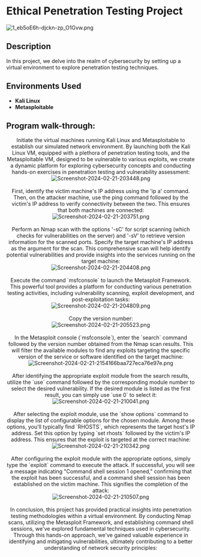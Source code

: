 <h1>Ethical Penetration Testing Project</h1>
<img src="https://img.hotimg.com/1_eb5oE6h-djckn-zp_O1Gvw.png" alt="1_eb5oE6h-djckn-zp_O1Gvw.png" border="0" />
<h2>Description</h2>
In this project, we delve into the realm of cybersecurity by setting up a virtual environment to explore penetration testing techniques. 
<br />

<h2>Environments Used </h2>

- <b>Kali Linux</b> 
- <b>Metasploitable</b>

<h2>Program walk-through:</h2>
<p align="center">
Initiate the virtual machines running Kali Linux and Metasploitable to establish our simulated network environment. By launching both the Kali Linux VM, equipped with a plethora of penetration testing tools, and the Metasploitable VM, designed to be vulnerable to various exploits, we create a dynamic platform for exploring cybersecurity concepts and conducting hands-on exercises in penetration testing and vulnerability assessment: <br/>
<img src="https://img.hotimg.com/Screenshot-2024-02-21-203448.png" alt="Screenshot-2024-02-21-203448.png" border="0" />
<br />
<br />
First, identify the victim machine's IP address using the 'ip a' command. Then, on the attacker machine, use the ping command followed by the victim's IP address to verify connectivity between the two. This ensures that both machines are connected: <br/>
<img src="https://img.hotimg.com/Screenshot-2024-02-21-203751.png" alt="Screenshot-2024-02-21-203751.png" border="0" />
<br />
<br />
Perform an Nmap scan with the options '-sC' for script scanning (which checks for vulnerabilities on the server) and '-sV' to retrieve version information for the scanned ports. Specify the target machine's IP address as the argument for the scan. This comprehensive scan will help identify potential vulnerabilities and provide insights into the services running on the target machine: <br/>
<img src="https://img.hotimg.com/Screenshot-2024-02-21-204408.png" alt="Screenshot-2024-02-21-204408.png" border="0" />
<br />
<br />
Execute the command `msfconsole` to launch the Metasploit Framework. This powerful tool provides a platform for conducting various penetration testing activities, including vulnerability scanning, exploit development, and post-exploitation tasks: <br/>
<img src="https://img.hotimg.com/Screenshot-2024-02-21-204809.png" alt="Screenshot-2024-02-21-204809.png" border="0" />
<br />
<br />
Copy the version number: <br/>
<img src="https://img.hotimg.com/Screenshot-2024-02-21-205523.png" alt="Screenshot-2024-02-21-205523.png" border="0" />
<br />
<br />
In the Metasploit console (`msfconsole`), enter the `search` command followed by the version number obtained from the Nmap scan results. This will filter the available modules to find any exploits targeting the specific version of the service or software identified on the target machine: <br/>
<img src="https://img.hotimg.com/Screenshot-2024-02-21-2154166baa727eca76e97e.png" alt="Screenshot-2024-02-21-2154166baa727eca76e97e.png" border="0" />
<br />
<br />
After identifying the appropriate exploit module from the search results, utilize the `use` command followed by the corresponding module number to select the desired vulnerability. If the desired module is listed as the first result, you can simply use `use 0` to select it: <br/>
<img src="https://img.hotimg.com/Screenshot-2024-02-21-210041.png" alt="Screenshot-2024-02-21-210041.png" border="0" />
<br />
<br />
 After selecting the exploit module, use the `show options` command to display the list of configurable options for the chosen module. Among these options, you'll typically find `RHOSTS`, which represents the target host's IP address. Set this option by typing `set rhosts` followed by the victim's IP address. This ensures that the exploit is targeted at the correct machine: <br/>
<img src="https://img.hotimg.com/Screenshot-2024-02-21-210342.png" alt="Screenshot-2024-02-21-210342.png" border="0" />
 <br />
<br />
 After configuring the exploit module with the appropriate options, simply type the `exploit` command to execute the attack. If successful, you will see a message indicating "Command shell session 1 opened," confirming that the exploit has been successful, and a command shell session has been established on the victim machine. This signifies the completion of the attack: <br/> 
 <img src="https://img.hotimg.com/Screenshot-2024-02-21-210507.png" alt="Screenshot-2024-02-21-210507.png" border="0" />
 <br/>
 <br/>
In conclusion, this project has provided practical insights into penetration testing methodologies within a virtual environment. By conducting Nmap scans, utilizing the Metasploit Framework, and establishing command shell sessions, we've explored fundamental techniques used in cybersecurity. Through this hands-on approach, we've gained valuable experience in identifying and mitigating vulnerabilities, ultimately contributing to a better understanding of network security principles: <br/>
</p>

<!--
 ```diff
- text in red
+ text in green
! text in orange
# text in gray
@@ text in purple (and bold)@@
```
--!>
